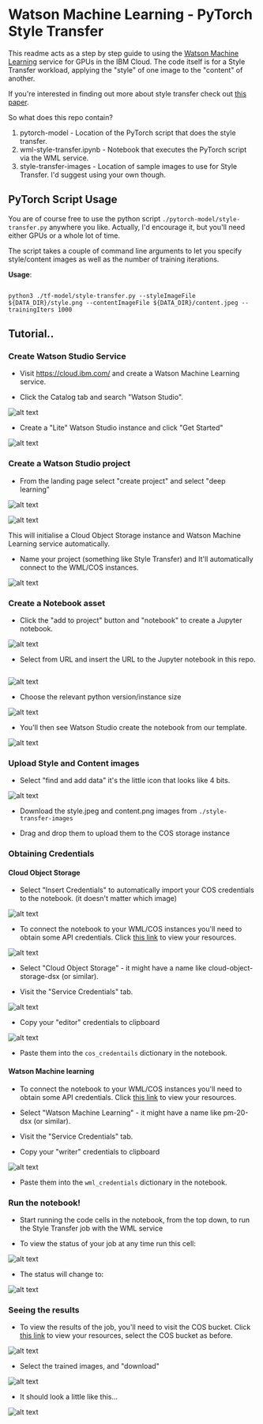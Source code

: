 # Watson Machine Learning - PyTorch Style Transfer

This readme acts as a step by step guide to using the [Watson Machine Learning](https://www.ibm.com/cloud/machine-learning) service for GPUs in the IBM Cloud. The code itself is for a Style Transfer workload, applying the "style" of one image to the "content" of another.

If you're interested in finding out more about style transfer check out [this paper](https://www.cv-foundation.org/openaccess/content_cvpr_2016/papers/Gatys_Image_Style_Transfer_CVPR_2016_paper.pdf).

So what does this repo contain?

1. pytorch-model - Location of the PyTorch script that does the style transfer.
2. wml-style-transfer.ipynb - Notebook that executes the PyTorch script via the WML service.
3. style-transfer-images - Location of sample images to use for Style Transfer. I'd suggest using your own though.

## PyTorch Script Usage

You are of course free to use the python script `./pytorch-model/style-transfer.py` anywhere you like. Actually, I'd encourage it, but you'll need either GPUs or a whole lot of time.

The script takes a couple of command line arguments to let you specify style/content images as well as the number of training iterations.

**Usage**:

```

python3 ./tf-model/style-transfer.py --styleImageFile ${DATA_DIR}/style.png --contentImageFile ${DATA_DIR}/content.jpeg --trainingIters 1000

```

## Tutorial..

### Create Watson Studio Service

* Visit https://cloud.ibm.com/ and create a Watson Machine Learning service.

* Click the Catalog tab and search "Watson Studio".

![alt text](./readme-images/1_watson_studio_search.png)


* Create a "Lite" Watson Studio instance and click "Get Started"

![alt text](./readme-images/2_watson_studio_instance.png)


### Create a Watson Studio project

* From the landing page select "create project" and select "deep learning"

![alt text](./readme-images/3_create_a_project.png)

![alt text](./readme-images/4_deep_learning_project_selection.png)

This will initialise a Cloud Object Storage instance and Watson Machine Learning service automatically.

* Name your project (something like Style Transfer) and It'll automatically connect to the WML/COS instances.

![alt text](./readme-images/5_watson_studio_project_creation.png)

### Create a Notebook asset

* Click the "add to project" button and "notebook" to create a Jupyter notebook.

![alt text](./readme-images/6_add_deep_learning_notebook.png)

* Select from URL and insert the URL to the Jupyter notebook in this repo.

``` https://github.com/ChrisParsonsDev/wml-pytorch-style-transfer/blob/master/wml-style-transfer.ipynb

 ```

 ![alt text](./readme-images/7_notebook_from_url.png)


* Choose the relevant python version/instance size

![alt text](./readme-images/8_notebook_python_version.png)

* You'll then see Watson Studio create the notebook from our template.

![alt text](./readme-images/9_watson_creating_notebook.png)

### Upload Style and Content images

* Select "find and add data" it's the little icon that looks like 4 bits.

![alt text](./readme-images/10_find_and_add_data.png)

* Download the style.jpeg and content.png images from `./style-transfer-images`

* Drag and drop them to upload them to the COS storage instance


### Obtaining Credentials

#### Cloud Object Storage

* Select "Insert Credentials" to automatically import your COS credentials to the notebook. (it doesn't matter which image)

![alt text](./readme-images/11_insert_image_credentials.png)

* To connect the notebook to your WML/COS instances you'll need to obtain some API credentials. Click [this link](https://cloud.ibm.com/resources) to view your resources.

![alt text](./readme-images/12_resource_list.png)

* Select "Cloud Object Storage" - it might have a name like cloud-object-storage-dsx (or similar).

* Visit the "Service Credentials" tab.

![alt text](./readme-images/13_service_credentials_tab.png)

* Copy your "editor" credentials to clipboard

![alt text](./readme-images/14_cos_credentials.png)

* Paste them into the `cos_credentails` dictionary in the notebook.

#### Watson Machine learning

* To connect the notebook to your WML/COS instances you'll need to obtain some API credentials. Click [this link](https://cloud.ibm.com/resources) to view your resources.

* Select "Watson Machine Learning" - it might have a name like pm-20-dsx (or similar).

* Visit the "Service Credentials" tab.

* Copy your "writer" credentials to clipboard

![alt text](./readme-images/15_wml_credentails.png)

* Paste them into the `wml_credentials` dictionary in the notebook.

### Run the notebook!

* Start running the code cells in the notebook, from the top down, to run the Style Transfer job with the WML service

* To view the status of your job at any time run this cell:

![alt text](./readme-images/16_pending.png)

* The status will change to:

![alt text](./readme-images/17_running.png)

### Seeing the results

* To view the results of the job, you'll need to visit the COS bucket. Click [this link](https://cloud.ibm.com/resources.png) to view your resources, select the COS bucket as before.

![alt text](./readme-images/18_cos_bucket.png)

* Select the trained images, and "download"

![alt text](./readme-images/19_training_image_download.png)

* It should look a little like this...

![alt text](./readme-images/20_result.png)
